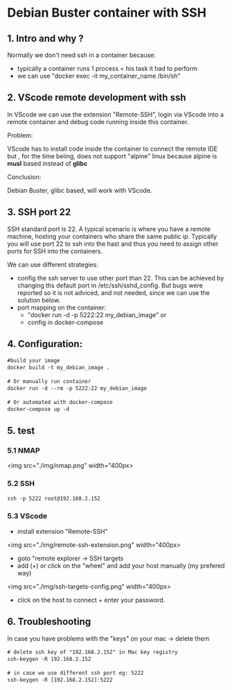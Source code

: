 # Debian Buster container with SSH

## 1. Intro and why ?

Normally we don't need ssh in a container because:
- typically a container runs 1 process = his task it had to perform
- we  can use  "docker exec -it my_container_name /bin/sh"

## 2. VScode remote development with ssh

In VScode we can use the extension "Remote-SSH", login via VScode into a remote container and debug code running inside this container.

Problem:

VScode has to install code inside the container to connect the remote IDE but , for the time beiing, does not support "alpine" linux because alpine is **musl** based instead of **glibc**

Conclusion:

Debian Buster, glibc based, will work with VScode.

## 3. SSH port 22

SSH standard port is 22. A typical scenario is where you have a remote machine, hosting your containers who share the same public ip. Typically you will use port 22 to ssh into the hast and thus you need to assign other ports for SSH into the containers. 

We can use different strategies:

- config the ssh server to use other port than 22. This can be achieved by changing ths default port in /etc/ssh/sshd_config. But bugs were reported so it is not adviced, and not needed, since we can use the solution below. 
- port mapping on the container:
    - "docker run -d -p 5222:22 my_debian_image"
    or
    - config in docker-compose

## 4. Configuration:

```
#build your image
docker build -t my_debian_image . 

# Or manually run container
docker run -d --rm -p 5222:22 my_debian_image 

# Or automated with docker-compose
docker-compose up -d
```

## 5. test

### 5.1 NMAP

<img src="./img/nmap.png" width="400px>

### 5.2 SSH

```
ssh -p 5222 root@192.168.2.152
```

### 5.3 VScode

- install extension "Remote-SSH"

<img src="./img/remote-ssh-extension.png" width="400px>

- goto "remote explorer -> SSH targets
- add (+) or click on the "wheel" and add your host manually (my prefered way)

<img src="./img/ssh-targets-config.png" width="400px>

- click on the host to connect + enter your password.


## 6. Troubleshooting

In case you have problems with the "keys" on your mac -> delete them

```
# delete ssh key of "192.168.2.152" in Mac key registry
ssh-keygen -R 192.168.2.152

# in case we use different ssh port eg: 5222
ssh-keygen -R [192.168.2.152]:5222
```

